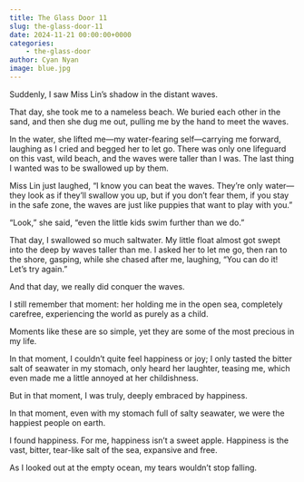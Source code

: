 ```yaml
---
title: The Glass Door 11
slug: the-glass-door-11
date: 2024-11-21 00:00:00+0000
categories:
    - the-glass-door
author: Cyan Nyan
image: blue.jpg
---
```


Suddenly, I saw Miss Lin’s shadow in the distant waves.

That day, she took me to a nameless beach. We buried each other in the sand, and then she dug me out, pulling me by the hand to meet the waves.

In the water, she lifted me—my water-fearing self—carrying me forward, laughing as I cried and begged her to let go. There was only one lifeguard on this vast, wild beach, and the waves were taller than I was. The last thing I wanted was to be swallowed up by them.

Miss Lin just laughed, “I know you can beat the waves. They’re only water—they look as if they’ll swallow you up, but if you don’t fear them, if you stay in the safe zone, the waves are just like puppies that want to play with you.”

“Look,” she said, “even the little kids swim further than we do.”

That day, I swallowed so much saltwater. My little float almost got swept into the deep by waves taller than me. I asked her to let me go, then ran to the shore, gasping, while she chased after me, laughing, “You can do it! Let’s try again.”

And that day, we really did conquer the waves.

I still remember that moment: her holding me in the open sea, completely carefree, experiencing the world as purely as a child.

Moments like these are so simple, yet they are some of the most precious in my life.

In that moment, I couldn’t quite feel happiness or joy; I only tasted the bitter salt of seawater in my stomach, only heard her laughter, teasing me, which even made me a little annoyed at her childishness.

But in that moment, I was truly, deeply embraced by happiness.

In that moment, even with my stomach full of salty seawater, we were the happiest people on earth.

I found happiness. For me, happiness isn’t a sweet apple. Happiness is the vast, bitter, tear-like salt of the sea, expansive and free.

As I looked out at the empty ocean, my tears wouldn’t stop falling.